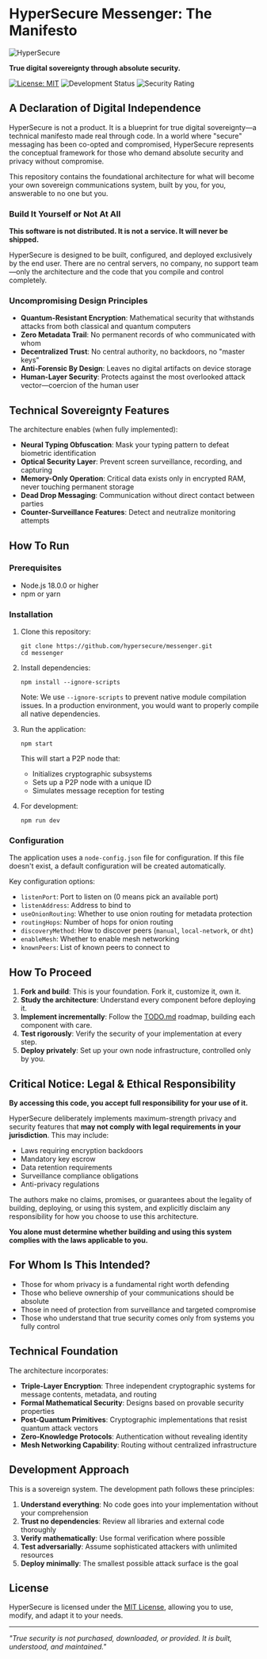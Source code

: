 # HyperSecure Messenger: The Manifesto

![HyperSecure](https://placeholder-for-logo-url.com)

**True digital sovereignty through absolute security.**

[![License: MIT](https://img.shields.io/badge/License-MIT-blue.svg)](LICENSE)
![Development Status](https://img.shields.io/badge/Status-Manifesto_Phase-red)
![Security Rating](https://img.shields.io/badge/Security-Maximum_By_Design-darkgreen)

## A Declaration of Digital Independence

HyperSecure is not a product. It is a blueprint for true digital sovereignty—a technical manifesto made real through code. In a world where "secure" messaging has been co-opted and compromised, HyperSecure represents the conceptual framework for those who demand absolute security and privacy without compromise.

This repository contains the foundational architecture for what will become your own sovereign communications system, built by you, for you, answerable to no one but you.

### Build It Yourself or Not At All

**This software is not distributed. It is not a service. It will never be shipped.**

HyperSecure is designed to be built, configured, and deployed exclusively by the end user. There are no central servers, no company, no support team—only the architecture and the code that you compile and control completely.

### Uncompromising Design Principles

- **Quantum-Resistant Encryption**: Mathematical security that withstands attacks from both classical and quantum computers
- **Zero Metadata Trail**: No permanent records of who communicated with whom
- **Decentralized Trust**: No central authority, no backdoors, no "master keys"
- **Anti-Forensic By Design**: Leaves no digital artifacts on device storage
- **Human-Layer Security**: Protects against the most overlooked attack vector—coercion of the human user

## Technical Sovereignty Features

The architecture enables (when fully implemented):

- **Neural Typing Obfuscation**: Mask your typing pattern to defeat biometric identification
- **Optical Security Layer**: Prevent screen surveillance, recording, and capturing
- **Memory-Only Operation**: Critical data exists only in encrypted RAM, never touching permanent storage
- **Dead Drop Messaging**: Communication without direct contact between parties
- **Counter-Surveillance Features**: Detect and neutralize monitoring attempts

## How To Run

### Prerequisites

- Node.js 18.0.0 or higher
- npm or yarn

### Installation

1. Clone this repository:
   ```
   git clone https://github.com/hypersecure/messenger.git
   cd messenger
   ```

2. Install dependencies:
   ```
   npm install --ignore-scripts
   ```

   Note: We use `--ignore-scripts` to prevent native module compilation issues. In a production environment, you would want to properly compile all native dependencies.

3. Run the application:
   ```
   npm start
   ```

   This will start a P2P node that:
   - Initializes cryptographic subsystems
   - Sets up a P2P node with a unique ID
   - Simulates message reception for testing

4. For development:
   ```
   npm run dev
   ```

### Configuration

The application uses a `node-config.json` file for configuration. If this file doesn't exist, a default configuration will be created automatically.

Key configuration options:
- `listenPort`: Port to listen on (0 means pick an available port)
- `listenAddress`: Address to bind to
- `useOnionRouting`: Whether to use onion routing for metadata protection
- `routingHops`: Number of hops for onion routing
- `discoveryMethod`: How to discover peers (`manual`, `local-network`, or `dht`)
- `enableMesh`: Whether to enable mesh networking
- `knownPeers`: List of known peers to connect to

## How To Proceed

1. **Fork and build**: This is your foundation. Fork it, customize it, own it.
2. **Study the architecture**: Understand every component before deploying it.
3. **Implement incrementally**: Follow the [TODO.md](TODO.md) roadmap, building each component with care.
4. **Test rigorously**: Verify the security of your implementation at every step.
5. **Deploy privately**: Set up your own node infrastructure, controlled only by you.

## Critical Notice: Legal & Ethical Responsibility

**By accessing this code, you accept full responsibility for your use of it.**

HyperSecure deliberately implements maximum-strength privacy and security features that **may not comply with legal requirements in your jurisdiction**. This may include:

- Laws requiring encryption backdoors
- Mandatory key escrow
- Data retention requirements
- Surveillance compliance obligations
- Anti-privacy regulations

The authors make no claims, promises, or guarantees about the legality of building, deploying, or using this system, and explicitly disclaim any responsibility for how you choose to use this architecture.

**You alone must determine whether building and using this system complies with the laws applicable to you.**

## For Whom Is This Intended?

- Those for whom privacy is a fundamental right worth defending
- Those who believe ownership of your communications should be absolute
- Those in need of protection from surveillance and targeted compromise
- Those who understand that true security comes only from systems you fully control

## Technical Foundation

The architecture incorporates:

- **Triple-Layer Encryption**: Three independent cryptographic systems for message contents, metadata, and routing
- **Formal Mathematical Security**: Designs based on provable security properties
- **Post-Quantum Primitives**: Cryptographic implementations that resist quantum attack vectors
- **Zero-Knowledge Protocols**: Authentication without revealing identity
- **Mesh Networking Capability**: Routing without centralized infrastructure

## Development Approach

This is a sovereign system. The development path follows these principles:

1. **Understand everything**: No code goes into your implementation without your comprehension
2. **Trust no dependencies**: Review all libraries and external code thoroughly
3. **Verify mathematically**: Use formal verification where possible
4. **Test adversarially**: Assume sophisticated attackers with unlimited resources
5. **Deploy minimally**: The smallest possible attack surface is the goal

## License

HyperSecure is licensed under the [MIT License](LICENSE), allowing you to use, modify, and adapt it to your needs.

---

*"True security is not purchased, downloaded, or provided. It is built, understood, and maintained."* 